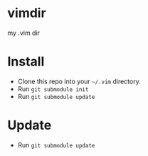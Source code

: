vimdir
======
my .vim dir

Install
=======
* Clone this repo into your `~/.vim` directory. 
* Run `git submodule init` 
* Run `git submodule update`

Update
======
* Run `git submodule update`
